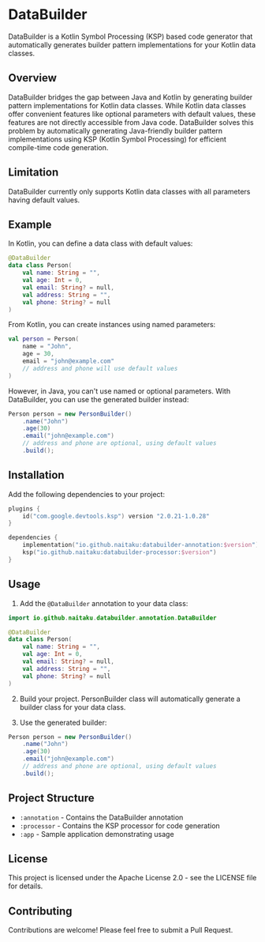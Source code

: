 # DataBuilder

DataBuilder is a Kotlin Symbol Processing (KSP) based code generator that automatically generates builder pattern implementations for your Kotlin data classes.

## Overview

DataBuilder bridges the gap between Java and Kotlin by generating builder pattern implementations for Kotlin data classes. While Kotlin data classes offer convenient features like optional parameters with default values, these features are not directly accessible from Java code. DataBuilder solves this problem by automatically generating Java-friendly builder pattern implementations using KSP (Kotlin Symbol Processing) for efficient compile-time code generation.

## Limitation

DataBuilder currently only supports Kotlin data classes with all parameters having default values.

## Example

In Kotlin, you can define a data class with default values:

```kotlin
@DataBuilder
data class Person(
    val name: String = "",
    val age: Int = 0,
    val email: String? = null,
    val address: String = "",
    val phone: String? = null
)
```

From Kotlin, you can create instances using named parameters:

```kotlin
val person = Person(
    name = "John",
    age = 30,
    email = "john@example.com"
    // address and phone will use default values
)
```

However, in Java, you can't use named or optional parameters. With DataBuilder, you can use the generated builder instead:

```java
Person person = new PersonBuilder()
    .name("John")
    .age(30)
    .email("john@example.com")
    // address and phone are optional, using default values
    .build();
```

## Installation

Add the following dependencies to your project:

```kotlin
plugins {
    id("com.google.devtools.ksp") version "2.0.21-1.0.28"
}

dependencies {
    implementation("io.github.naitaku:databuilder-annotation:$version")
    ksp("io.github.naitaku:databuilder-processor:$version")
}
```

## Usage

1. Add the `@DataBuilder` annotation to your data class:

```kotlin
import io.github.naitaku.databuilder.annotation.DataBuilder

@DataBuilder
data class Person(
    val name: String = "",
    val age: Int = 0,
    val email: String? = null,
    val address: String = "",
    val phone: String? = null
)
```

2. Build your project. PersonBuilder class will automatically generate a builder class for your data class.

3. Use the generated builder:

```java
Person person = new PersonBuilder()
    .name("John")
    .age(30)
    .email("john@example.com")
    // address and phone are optional, using default values
    .build();
```

## Project Structure

- `:annotation` - Contains the DataBuilder annotation
- `:processor` - Contains the KSP processor for code generation
- `:app` - Sample application demonstrating usage

## License

This project is licensed under the Apache License 2.0 - see the LICENSE file for details.

## Contributing

Contributions are welcome! Please feel free to submit a Pull Request.
